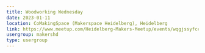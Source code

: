 ```yaml
---
title: Woodworking Wednesday
date: 2023-01-11
location: CoMakingSpace (Makerspace Heidelberg), Heidelberg
link: https://www.meetup.com/Heidelberg-Makers-Meetup/events/wqgjssyfccbpb/
usergroup: makershd
type: usergroup
---
```

